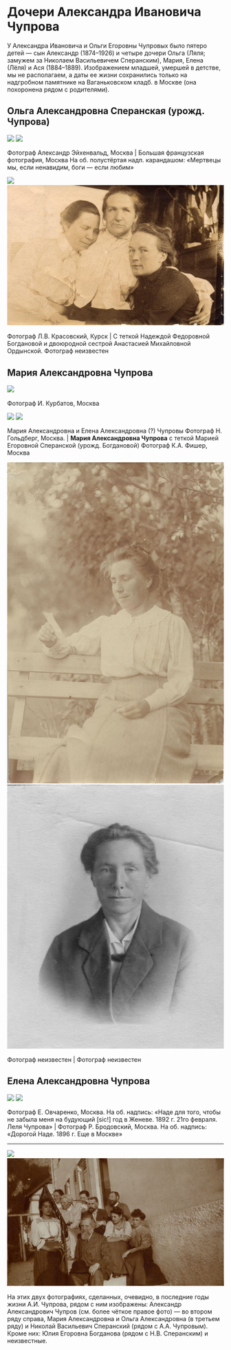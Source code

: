 # Дочери Александра Ивановича Чупрова

У Александра Ивановича и Ольги Егоровны Чупровых было пятеро детей — сын Александр (1874–1926) и четыре дочери Ольга (Ляля; замужем за Николаем Васильевичем Сперанским), Мария, Елена (Лёля) и Ася (1884–1889). Изображением младшей, умершей в детстве, мы не располагаем, а даты ее жизни сохранились только на надгробном памятнике на Ваганьковском кладб. в Москве (она похоронена рядом с родителями).

## Ольга Александровна Сперанская (урожд. Чупрова)

![](../Album/11-1.jpg) ![](../Album/11-2.jpg)

Фотограф Александр Эйхенвальд, Москва | Большая французская фотография, Москва
На об. полустёртая надп. карандашом: «Мертвецы мы, если ненавидим, боги — если любим»

![](../Album/11-3.jpg) ![](img/OACh_NMB_AMO.jpg)

Фотограф Л.В. Красовский, Курск | С теткой Надеждой Федоровной Богдановой и двоюродной сестрой Анастасией Михайловной Ордынской.
Фотограф неизвестен

## Мария Александровна Чупрова

![](../Album/11-4.jpg)

Фотограф И. Курбатов, Москва

![](../Album/12.jpg) ![](../Album/34.jpg)

Мария Александровна и Елена Александровна (?) Чупровы
Фотограф Н. Гольдберг, Москва. | **Мария Александровна Чупрова** 
с теткой Марией Егоровной Сперанской (урожд. Богдановой)
Фотограф К.А. Фишер, Москва

![](img/MACh-1.jpg) ![](img/MACh-2.jpg)

Фотограф неизвестен | Фотограф неизвестен

## Елена Александровна Чупрова

![](../Album/14-2.jpg) ![](../Album/14-3.jpg)

Фотограф Е. Овчаренко, Москва.
На об. надпись: «Наде для того, чтобы не забыла меня на будующий [sic!] год в Женеве. 1892 г. 21го февраля. Леля Чупрова» | Фотограф Р. Бродовский, Москва.
На об. надпись: «Дорогой Наде. 1896 г. Еще в Москве»

---

![](../Album/40-3.jpg) ![](img/AICh_group.jpg)

На этих двух фотографиях, сделанных, очевидно, в последние годы жизни А.И. Чупрова, рядом с ним изображены: Александр Александрович Чупров (см. более чёткое правое фото) — во втором ряду справа, Мария Александровна и Ольга Александровна (в третьем ряду) и Николай Васильевич Сперанский (рядом с А.А. Чупровым). Кроме них: Юлия Егоровна Богданова (рядом с Н.В. Сперанским) и неизвестные.